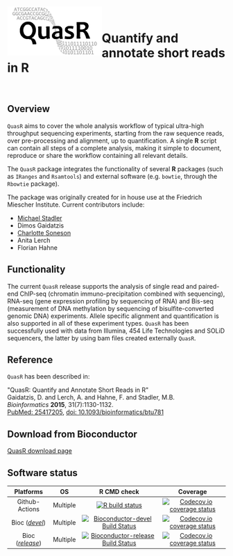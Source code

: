 <img src="vignettes/QuasR-logo.png" align="left" alt="" />
<br>

# Quantify and annotate short reads in R 

<br>

## Overview

`QuasR` aims to cover the whole analysis workflow of typical ultra-high throughput
sequencing experiments, starting from the raw sequence reads, over pre-processing and
alignment, up to quantification. A single **R** script can contain all steps of a complete
analysis, making it simple to document, reproduce or share the workflow containing all
relevant details.

The `QuasR` package integrates the functionality of several **R** packages
(such as `IRanges` and `Rsamtools`) and external software (e.g. `bowtie`,
through the `Rbowtie` package).

The package was originally created for in house use at the Friedrich Miescher Institute.
Current contributors include:

- [Michael Stadler](https://github.com/mbstadler)
- Dimos Gaidatzis
- [Charlotte Soneson](https://github.com/csoneson)
- Anita Lerch
- Florian Hahne

## Functionality

The current `QuasR` release supports the analysis of single read and
paired-end ChIP-seq (chromatin immuno-precipitation combined with sequencing), RNA-seq
(gene expression profiling by sequencing of RNA) and Bis-seq (measurement of DNA
methylation by sequencing of bisulfite-converted genomic DNA) experiments. Allele
specific alignment and quantification is also supported in all of these experiment
types. `QuasR` has been successfully used with data from Illumina, 454 Life Technologies
and SOLiD sequencers, the latter by using bam files created externally `QuasR`.

## Reference
`QuasR` has been described in:  

"QuasR: Quantify and Annotate Short Reads in R"  
Gaidatzis, D. and Lerch, A. and Hahne, F. and Stadler, M.B.  
*Bioinformatics* **2015**, 31(7):1130-1132.  
[PubMed: 25417205](https://www.ncbi.nlm.nih.gov/pubmed/25417205), [doi: 10.1093/bioinformatics/btu781](https://doi.org/10.1093/bioinformatics/btu781)

## Download from Bioconductor
[QuasR download page](https://bioconductor.org/packages/QuasR/)

## Software status

| Platforms          |  OS              | R CMD check      | Coverage         | 
|:------------------:|:----------------:|:----------------:|:----------------:|
| Github-Actions     | Multiple         |  [![R build status](https://github.com/fmicompbio/QuasR/workflows/R-CMD-check/badge.svg)](https://github.com/fmicompbio/QuasR/actions) | [![Codecov.io coverage status](https://codecov.io/github/fmicompbio/QuasR/coverage.svg?branch=master)](https://codecov.io/github/fmicompbio/QuasR) |
| Bioc ([_devel_](http://bioconductor.org/packages/devel/bioc/html/QuasR.html)) | Multiple | [![Bioconductor-devel Build Status](http://bioconductor.org/shields/build/devel/bioc/QuasR.svg)](http://bioconductor.org/checkResults/devel/bioc-LATEST/QuasR) | [![Codecov.io coverage status](https://codecov.io/github/fmicompbio/QuasR/coverage.svg?branch=master)](https://codecov.io/github/fmicompbio/QuasR) |
| Bioc ([_release_](http://bioconductor.org/packages/release/bioc/html/QuasR.html)) | Multiple | [![Bioconductor-release Build Status](http://bioconductor.org/shields/build/release/bioc/QuasR.svg)](http://bioconductor.org/checkResults/release/bioc-LATEST/QuasR) | [![Codecov.io coverage status](https://codecov.io/github/fmicompbio/QuasR/coverage.svg?branch=master)](https://codecov.io/github/fmicompbio/QuasR) |

